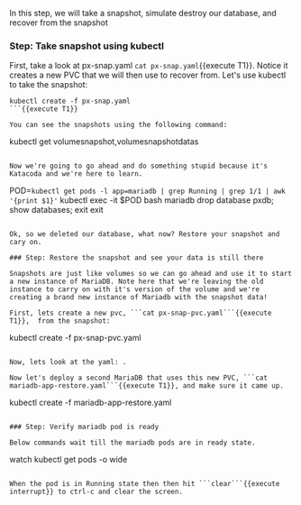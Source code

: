 In this step, we will take a snapshot, simulate destroy our database, and recover from the snapshot

### Step: Take snapshot using kubectl

First, take a look at px-snap.yaml ```cat px-snap.yaml```{{execute T1}}. Notice it creates a new PVC that we will then use to recover from. Let's use kubectl to take the snapshot:

```
kubectl create -f px-snap.yaml
```{{execute T1}}

You can see the snapshots using the following command:
```
kubectl get volumesnapshot,volumesnapshotdatas
```{{execute T1}}

Now we're going to go ahead and do something stupid because it's Katacoda and we're here to learn.

```
POD=`kubectl get pods -l app=mariadb | grep Running | grep 1/1 | awk '{print $1}'`
kubectl exec -it $POD bash
mariadb
drop database pxdb;
show databases;
exit
exit
```{{execute T1}}

Ok, so we deleted our database, what now? Restore your snapshot and cary on.

### Step: Restore the snapshot and see your data is still there

Snapshots are just like volumes so we can go ahead and use it to start a new instance of MariaDB. Note here that we're leaving the old instance to carry on with it's version of the volume and we're creating a brand new instance of Mariadb with the snapshot data!

First, lets create a new pvc, ```cat px-snap-pvc.yaml```{{execute T1}},  from the snapshot:
```
kubectl create -f px-snap-pvc.yaml
```{{execute T1}}

Now, lets look at the yaml: .

Now let's deploy a second MariaDB that uses this new PVC, ```cat mariadb-app-restore.yaml```{{execute T1}}, and make sure it came up.
```
kubectl create -f mariadb-app-restore.yaml
```{{execute T1}}

### Step: Verify mariadb pod is ready

Below commands wait till the mariadb pods are in ready state.
```
watch kubectl get pods -o wide
```{{execute T1}}

When the pod is in Running state then then hit ```clear```{{execute interrupt}} to ctrl-c and clear the screen.
